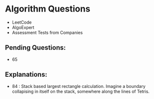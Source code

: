# Algorithm Questions
* LeetCode
* AlgoExpert
* Assessment Tests from Companies 


## Pending Questions:
* 65


## Explanations:
* 84 : Stack based largest rectangle calculation. Imagine a boundary collapising in itself on the stack, somewhere along the lines of Tetris.